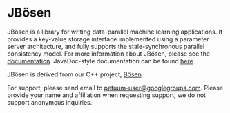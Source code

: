 # JBösen

JBösen is a library for writing data-parallel machine learning applications. It provides a key-value storage interface implemented using a parameter server architecture, and fully supports the stale-synchronous parallel consistency model. For more information about JBösen, please see the [documentation](http://docs.petuum.com/projects/petuum-jbosen). JavaDoc-style documentation can be found [here](http://petuum.github.io/jbosen/javadoc/index.html).

JBösen is derived from our C++ project, [Bösen](https://github.com/petuum/bosen).

For support, please send email to petuum-user@googlegroups.com. Please provide your name and affiliation when requesting support; we do not support anonymous inquiries.
